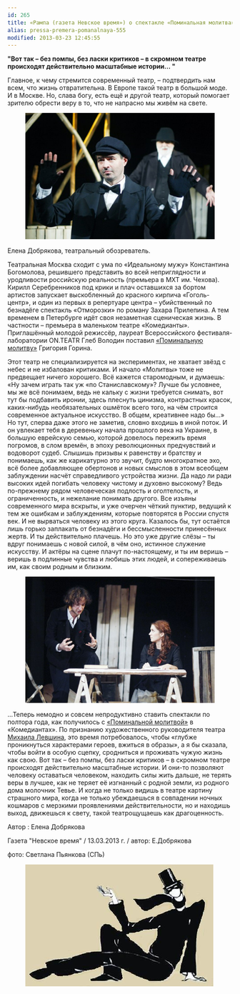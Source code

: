 ```yaml
---
id: 265
title: «Рампа (газета Невское время») о спектакле «Поминальная молитва»
alias: pressa-premera-pomanalnaya-555
modified: 2013-03-23 12:45:55
---
```


**"Вот так – без помпы, без ласки критиков – в скромном театре происходят действительно масштабные истории… "**

Главное, к чему стремится современный театр, – подтвердить нам всем, что жизнь отвратительна. В Европе такой театр в большой моде. И в Москве. Но, слава богу, есть ещё и другой театр, который помогает зрителю обрести веру в то, что не напрасно мы живём на свете.

<figure><img src="images/stories/random/pominalnaya molitva mark.jpg" /></figure>

Елена Добрякова, театральный обозреватель.

Театральная Москва сходит с ума по «Идеальному мужу» Константина Богомолова, решившего представить во всей неприглядности и уродливости российскую реальность (премьера в МХТ им. Чехова). Кирилл Серебренников под крики и плач оставшихся за бортом артистов запускает выскобленный до красного кирпича «Гоголь-центр», и один из первых в репертуаре центра – убийственный по безнадёге спектакль «Отморозки» по роману Захара Прилепина. А тем временем в Петербурге идёт своя незаметная сценическая жизнь. В частности – премьера в маленьком театре «Комедианты». Приглашённый молодой режиссёр, лауреат Всероссийского фестиваля-лаборатории ON.TEATR Глеб Володин поставил <a href="97-pominalnaia-molitva.html">«Поминальную молитву»</a> Григория Горина.

Этот театр не специализируется на экспериментах, не хватает звёзд с небес и не избалован критиками. И начало «Молитвы» тоже не предвещает ничего хорошего. Всё кажется старомодным, и думаешь: «Ну зачем играть так уж «по Станиславскому»? Лучше бы условнее, мы же всё понимаем, ведь не кальку с жизни требуется снимать, вот тут бы подбавить иронии, здесь плеснуть цинизма, контрастных красок, каких-нибудь необязательных ошмёток всего того, на чём строится современное актуальное искусство. В общем, креативнее надо бы…» Но тут, сперва даже этого не заметив, словно входишь в иной поток. И он увлекает тебя в деревеньку начала прошлого века на Украине, в большую еврейскую семью, которой довелось пережить время погромов, в слом времён, в эпоху революционных предчувствий и водоворот судеб. Слышишь призывы к равенству и братству и понимаешь, как же карикатурно это звучит, будто многократное эхо, всё более добавляющее обертонов и новых смыслов в этом всеобщем заблуждении насчёт справедливого устройства жизни. Да надо ли ради высоких идей погибать человеку чистому и духовно высокому? Ведь по-прежнему рядом человеческая подлость и оголтелость, и ограниченность, и нежелание понимать другого. Все изъяны современного мира вскрыты, и уже очерчен чёткий пунктир, ведущий к тем же ошибкам и заблуждениям, которые повторятся в России спустя век. И не вырваться человеку из этого круга. Казалось бы, тут остаётся лишь горько заплакать от безнадёги и бессмысленности принесённых жертв. И ты действительно плачешь. Но это уже другие слёзы – ты вдруг понимаешь с новой силой, в чём оно, истинное служение искусству. И актёры на сцене плачут по-настоящему, и ты им веришь – веришь в подлинные чувства и любишь этих людей, и сопереживаешь им, как своим родным и близким.

<figure><img src="images/stories/random/pominalnaia molitva foto 1.jpg" /></figure>

…Теперь немодно и совсем непродуктивно ставить спектакли по полтора года, как получилось с <a href="97-pominalnaia-molitva.html">«Поминальной молитвой»</a> в «Комедиантах». По признанию художественного руководителя театра <a href="153-mihail-levshin.html">Михаила Левшина</a>, это время потребовалось, чтобы «глубже проникнуться характерами героев, вжиться в образы», а я бы сказала, чтобы войти в особую сцепку, сродниться и проживать чужую жизнь как свою. Вот так – без помпы, без ласки критиков – в скромном театре происходят действительно масштабные истории. И они-то позволяют человеку оставаться человеком, находить силы жить дальше, не терять веры в лучшее, как не теряет её изгнанный с родной земли, из родного дома молочник Тевье. И когда не только видишь в театре картину страшного мира, когда не только убеждаешься в совпадении ночных кошмаров с мерзкими проявлениями действительности, но и находишь выход, движешься к свету, такой театрощущаешь как драгоценность.

Автор : Елена Добрякова

Газета "Невское время" / 13.03.2013 г. / автор: Е.Добрякова

фото: Светлана Пьянкова (СПь)

<figure><img src="images/stories/random/sait%2044logo%20logo.jpg" border="0" /></figure>

